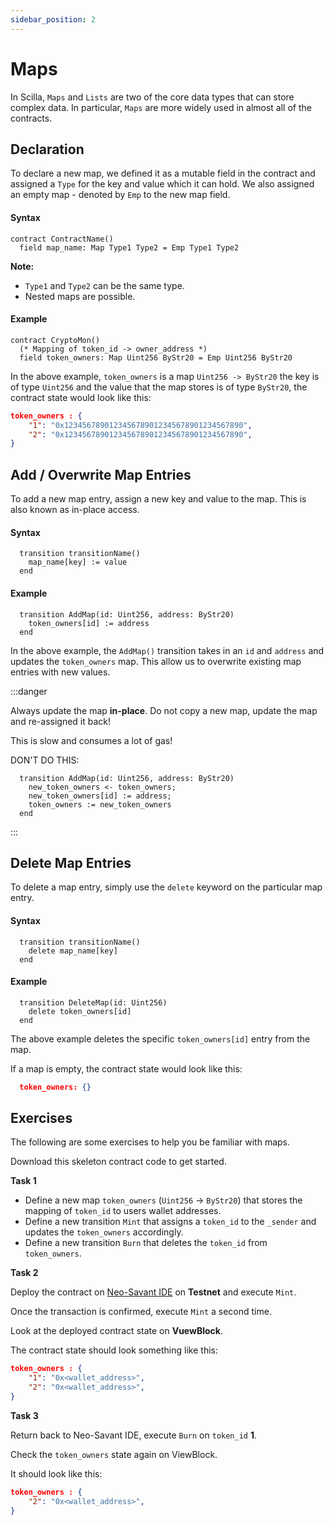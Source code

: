 ```yaml
---
sidebar_position: 2
---
```


# Maps
In Scilla, `Maps` and `Lists` are two of the core data types that can store complex data. In particular, `Maps` are more widely used in almost all of the contracts.

## Declaration
To declare a new map, we defined it as a mutable field in the contract and assigned a `Type` for the key and value which it can hold. We also assigned an empty map - denoted by `Emp` to the new map field.

#### Syntax
```
contract ContractName()
  field map_name: Map Type1 Type2 = Emp Type1 Type2
```

**Note:**
- `Type1` and `Type2` can be the same type.
- Nested maps are possible.


#### Example
```
contract CryptoMon()
  (* Mapping of token_id -> owner_address *)
  field token_owners: Map Uint256 ByStr20 = Emp Uint256 ByStr20
```
In the above example, `token_owners` is a map `Uint256 -> ByStr20` the key is of type `Uint256` and the value that the map stores is of type `ByStr20`, the contract state would look like this:

```json
token_owners : {
    "1": "0x1234567890123456789012345678901234567890",
    "2": "0x1234567890123456789012345678901234567890",
}
```

## Add / Overwrite Map Entries
To add a new map entry, assign a new key and value to the map. This is also known as in-place access.

#### Syntax
```
  transition transitionName()
    map_name[key] := value
  end
```

#### Example
```
  transition AddMap(id: Uint256, address: ByStr20)
    token_owners[id] := address
  end
```

In the above example, the `AddMap()` transition takes in an `id` and `address` and updates the `token_owners` map. This allow us to overwrite existing map entries with new values.

:::danger

Always update the map **in-place**. 
Do not copy a new map, update the map and re-assigned it back! 

This is slow and consumes a lot of gas!

DON'T DO THIS:
```
  transition AddMap(id: Uint256, address: ByStr20)
    new_token_owners <- token_owners;
    new_token_owners[id] := address;
    token_owners := new_token_owners
  end
```

:::

## Delete Map Entries
To delete a map entry, simply use the `delete` keyword on the particular map entry.

#### Syntax
```
  transition transitionName()
    delete map_name[key]
  end
```

#### Example
```
  transition DeleteMap(id: Uint256)
    delete token_owners[id]
  end
```

The above example deletes the specific `token_owners[id]` entry from the map. 

If a map is empty, the contract state would look like this:
```json
  token_owners: {}
```

## Exercises

The following are some exercises to help you be familiar with maps.

Download this skeleton contract code to get started.

**Task 1**
- Define a new map `token_owners` (`Uint256` -> `ByStr20`) that stores the mapping of `token_id` to users wallet addresses.
- Define a new transition `Mint` that assigns a `token_id` to the `_sender` and updates the `token_owners` accordingly.
- Define a new transition `Burn` that deletes the `token_id` from `token_owners`.

**Task 2**

Deploy the contract on [Neo-Savant IDE](https://ide.zilliqa.com/) on **Testnet** and execute `Mint`. 

Once the transaction is confirmed, execute `Mint` a second time. 

Look at the deployed contract state on **VuewBlock**.

The contract state should look something like this:

```json
token_owners : {
    "1": "0x<wallet_address>",
    "2": "0x<wallet_address>",
}
```

**Task 3**

Return back to Neo-Savant IDE, execute `Burn` on `token_id` **1**. 

Check the `token_owners` state again on ViewBlock.

It should look like this:

```json
token_owners : {
    "2": "0x<wallet_address>",
}
```
